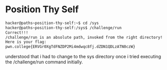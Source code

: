 # Position Thy Self

```bash
hacker@paths~position-thy-self:~$ cd /sys
hacker@paths~position-thy-self:/sys$ /challenge/run
Correct!!!
/challenge/run is an absolute path, invoked from the right directory!
Here is your flag:
pwn.college{ERVGr0XgTdFNZDP2Mi4mdwqc8fj.dZDN1QDLzATN0czW}
```
understood that i had to change to the sys directory once i tried executing the /challenge/run command initially.
